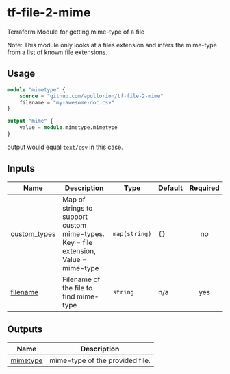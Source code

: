 # tf-file-2-mime
Terraform Module for getting mime-type of a file

Note: This module only looks at a files extension and infers the mime-type from a list of known file extensions.

## Usage

```terraform
module "mimetype" {
    source = "github.com/apollorion/tf-file-2-mime"
    filename = "my-awesome-doc.csv"
}

output "mime" {
    value = module.mimetype.mimetype
}
```
output would equal `text/csv` in this case.

## Inputs

| Name | Description | Type | Default | Required |
|------|-------------|------|---------|:--------:|
| <a name="input_custom_types"></a> [custom\_types](#input\_custom\_types) | Map of strings to support custom mime-types. Key = file extension, Value = mime-type | `map(string)` | `{}` | no |
| <a name="input_filename"></a> [filename](#input\_filename) | Filename of the file to find mime-type | `string` | n/a | yes |

## Outputs

| Name | Description |
|------|-------------|
| <a name="output_mimetype"></a> [mimetype](#output\_mimetype) | mime-type of the provided file. |
